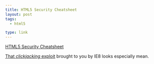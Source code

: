 ```yaml
---
title: HTML5 Security Cheatsheet
layout: post
tags:
  - html5

type: link
---
```


<a href="http://html5sec.org/">HTML5 Security Cheatsheet</a>

[That _clickjacking_ exploit](http://html5sec.org/#clickjacking) brought to you by IE8 looks especially mean.
